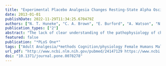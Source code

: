 ```yaml
---
title: "Experimental Placebo Analgesia Changes Resting-State Alpha Oscillations"
date: 2013-01-01
publishDate: 2022-11-29T11:34:25.670479Z
authors: ["N. T. Huneke", "C. A. Brown", "E. Burford", "A. Watson", "N. J. Trujillo-Barreto", "W. El-Deredy", "A. K. Jones"]
publication_types: ["2"]
abstract: "The lack of clear understanding of the pathophysiology of chronic pain could explain why we currently have only a few effective treatments. Understanding how pain relief is realised during placebo analgesia could help develop improved treatments for chronic pain. Here, we tested whether experimental placebo analgesia was associated with altered resting-state cortical activity in the alpha frequency band of the electroencephalogram (EEG). Alpha oscillations have been shown to be influenced by top-down processes, which are thought to underpin the placebo response. Seventy-three healthy volunteers, split into placebo or control groups, took part in a well-established experimental placebo procedure involving treatment with a sham analgesic cream. We recorded ongoing (resting) EEG activity before, during, and after the sham treatment. We show that resting alpha activity is modified by placebo analgesia. Post-treatment, alpha activity increased significantly in the placebo group only (p $<$ 0.001). Source analysis suggested that this alpha activity might have been generated in medial components of the pain network, including dorsal anterior cingulate cortex, medial prefrontal cortex, and left insula. These changes are consistent with a cognitive state of pain expectancy, a key driver of the placebo analgesic response. The manipulation of alpha activity may therefore present an exciting avenue for the development of treatments that directly alter endogenous processes to better control pain."
featured: false
publication: "*PLoS One*"
tags: ["Adult Analgesia/*methods Cognition/physiology Female Humans Male"]
url_pdf: "http://www.ncbi.nlm.nih.gov/pubmed/24147129 https://www.ncbi.nlm.nih.gov/pmc/articles/PMC3795660/pdf/pone.0078278.pdf"
doi: "10.1371/journal.pone.0078278"
---
```


